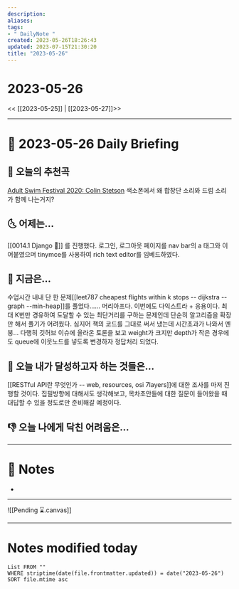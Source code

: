 ```yaml
---
description:
aliases: 
tags:
- " DailyNote "
created: 2023-05-26T18:26:43
updated: 2023-07-15T21:30:20
title: "2023-05-26"
---
```


# 2023-05-26

<< [[2023-05-25]] | [[2023-05-27]]>>

---

# 📅 2023-05-26 Daily Briefing

## 🎵 오늘의 추천곡

[Adult Swim Festival 2020: Colin Stetson](https://youtu.be/m8rrPM01Jy8) 색소폰에서 왜 합창단 소리와 드럼 소리가 함께 나는거지?

## 🌜 어제는...

[[0014.1 Django 🎈]] 를 진행했다. 로그인, 로그아웃 페이지를 nav bar의 a 태그와 이어붙였으며 tinymce를 사용하여 rich text editor를 임베드하였다.

## 🙌 지금은...

수업시간 내내 단 한 문제[[leet787 cheapest flights within k stops -- dijkstra -- graph --min-heap]]를 풀었다...... 머리아프다. 이번에도 다익스트라 + 응용이다. 최대 K번만 경유하여 도달할 수 있는 최단거리를 구하는 문제인데 단순히 알고리즘을 확장만 해서 풀기가 어려웠다. 심지어 책의 코드를 그대로 써서 냈는데 시간초과가 나와서 멘붕... 다행히 깃허브 이슈에 올라온 토론을 보고 weight가 크지만 depth가 작은 경우에도 queue에 이웃노드를 넣도록 변경하자 정답처리 되었다.

## 🚀 오늘 내가 달성하고자 하는 것들은...

[[RESTful API란 무엇인가 -- web, resources, osi 7layers]]에 대한 조사를 마저 진행할 것이다. 집필방향에 대해서도 생각해보고, 목차초안들에 대한 질문이 들어왔을 때 대답할 수 있을 정도로만 준비해갈 예정이다.

## 👎 오늘 나에게 닥친 어려움은...

---

# 📝 Notes

- 

___

![[Pending ⌛.canvas]]

---

# Notes modified today

```dataview
List FROM "" 
WHERE striptime(date(file.frontmatter.updated)) = date("2023-05-26") 
SORT file.mtime asc
```
